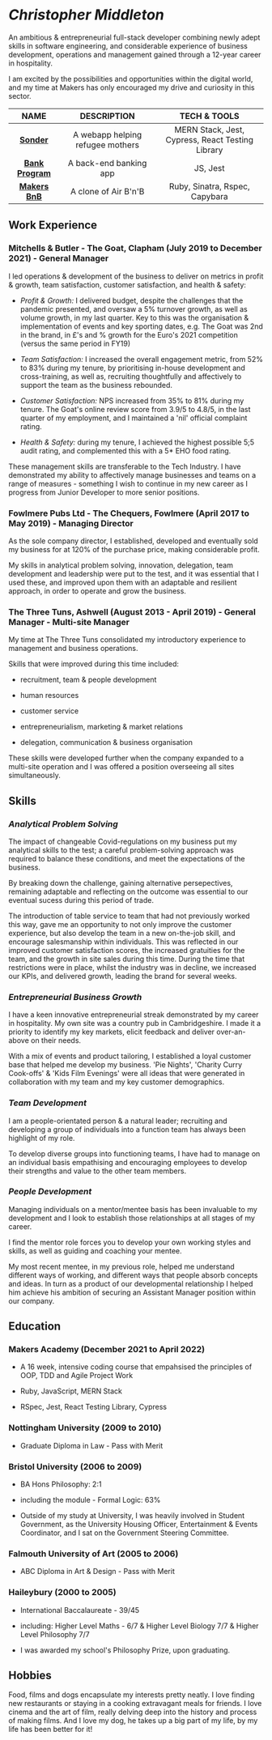 # ***Christopher Middleton***

 

An ambitious & entrepreneurial full-stack developer combining newly adept skills in software engineering, and considerable experience of business development, operations and management gained through a 12-year career in hospitality. 

I am excited by the possibilities and opportunities within the digital world, and my time at Makers has only encouraged my drive and curiosity in this sector.



| NAME           | DESCRIPTION        | TECH & TOOLS  | 
| :------------------: |:---------------------:| :---------------:| 
| [**Sonder**](https://github.com/CTJMID/Sonder)      | A webapp helping refugee mothers | MERN Stack, Jest, Cypress, React Testing Library | 
| [**Bank Program**](https://github.com/CTJMID/)      | A back-end banking app    | JS, Jest | 
| [**Makers BnB**](https://github.com/CTJMID/MakersBnB ) | A clone of Air B'n'B| Ruby, Sinatra, Rspec, Capybara|
 

## **Work Experience**


### **Mitchells & Butler - The Goat, Clapham (July 2019 to December 2021) - General Manager**

 

I led operations & development of the business to deliver on metrics in profit & growth, team satisfaction, customer satisfaction, and health & safety:

 

- *Profit & Growth:* I delivered budget, despite the challenges that the pandemic presented, and oversaw a 5% turnover growth, as well as volume growth, in my last quarter. Key to this was the organisation & implementation of events and key sporting dates, e.g. The Goat was 2nd in the brand, in £'s and % growth for the Euro's 2021 competition (versus the same period in FY19)

 

- *Team Satisfaction:* I increased the overall engagement metric, from 52% to 83% during my tenure, by prioritising in-house development and cross-training, as well as, recruiting thoughtfully and affectively to support the team as the business rebounded.

 

- *Customer Satisfaction:* NPS increased from 35% to 81% during my tenure. The Goat's online review score from 3.9/5 to 4.8/5, in the last quarter of my employment, and I maintained a 'nil' official complaint rating.

 

- *Health & Safety:* during my tenure, I achieved the highest possible 5;5 audit rating, and complemented this with a 5* EHO food rating.

 

These management skills are transferable to the Tech Industry. I have demonstrated my ability to affectively manage businesses and teams on a range of measures - something I wish to continue in my new career as I progress from Junior Developer to more senior positions.

 

### **Fowlmere Pubs Ltd - The Chequers, Fowlmere (April 2017 to May 2019) - Managing Director**

 

As the sole company director, I established, developed and eventually sold my business for at 120% of the purchase price, making considerable profit.

 

My skills in analytical problem solving, innovation, delegation, team development and leadership were put to the test, and it was essential that I used these, and improved upon them with an adaptable and resilient approach, in order to operate and grow the business.

 

### **The Three Tuns, Ashwell (August 2013 - April 2019) - General Manager - Multi-site Manager**

 
My time at The Three Tuns consolidated my introductory experience to management and business operations.

Skills that were improved during this time included:

- recruitment, team & people development

- human resources

- customer service

- entrepreneurialism, marketing & market relations

- delegation, communication & business organisation

 

These skills were developed further when the company expanded to a multi-site operation and I was offered a position overseeing all sites simultaneously.




## **Skills**


### *Analytical Problem Solving*


The impact of changeable Covid-regulations on my business put my analytical skills to the test; a careful problem-solving approach was required to balance these conditions, and meet the expectations of the business.

By  breaking down the challenge, gaining alternative persepectives, remaining adaptable and reflecting on the outcome was essential to our eventual sucess during this period of trade.

The introduction of table service to team that had not previously worked this way, gave me an opportunity to not only improve the customer experience, but also develop the team in a new on-the-job skill, and encourage salesmanship within individuals. This was reflected in our improved customer satisfaction scores, the increased gratuities for the team, and the growth in site sales during this time. During the time that restrictions were in place, whilst the industry was in decline, we increased our KPIs, and delivered growth, leading the brand for several weeks.


 

### *Entrepreneurial Business Growth*

I have a keen innovative entrepreneurial streak demonstrated by my career in hospitality. My own site was a country pub in Cambridgeshire. I made it a priority to identify my key markets, elicit feedback and deliver over-an-above on their needs.

With a mix of events and product tailoring, I established a loyal customer base that helped me develop my business. 'Pie Nights', 'Charity Curry Cook-offs' & 'Kids Film Evenings' were all ideas that were generated in collaboration with my team and my key customer demographics.

 

### *Team Development*

I am a people-orientated person & a natural leader; recruiting and developing a group of individuals into a function team has always been highlight of my role.

To develop diverse groups into functioning teams, I have had to manage on an individual basis empathising and encouraging employees to develop their strengths and value to the other team members.

 

### *People Development*

Managing individuals on a mentor/mentee basis has been invaluable to my development and I look to establish those relationships at all stages of my career.

I find the mentor role forces you to develop your own working styles and skills, as well as guiding and coaching your mentee.

My most recent mentee, in my previous role, helped me understand different ways of working, and different ways that people absorb concepts and ideas. In turn as a product of our developmental relationship I helped him achieve his ambition of securing an Assistant Manager position within our company.




## **Education**

 

### Makers Academy (December 2021 to April 2022)

- A 16 week, intensive coding course that empahsised the principles of OOP, TDD and Agile Project Work

- Ruby, JavaScript, MERN Stack

- RSpec, Jest, React Testing Library, Cypress

 

### Nottingham University (2009 to 2010)

 

- Graduate Diploma in Law - Pass with Merit

 

### Bristol University (2006 to 2009)

 

- BA Hons Philosophy: 2:1

- including the module - Formal Logic: 63%

- Outside of my study at University, I was heavily involved in Student Government, as the University Housing Officer, Entertainment & Events Coordinator, and I sat on the Government Steering Committee.

 

### Falmouth University of Art (2005 to 2006)

 

- ABC Diploma in Art & Design - Pass with Merit

 

### Haileybury (2000 to 2005)

 

- International Baccalaureate - 39/45

- including: Higher Level Maths - 6/7 & Higher Level Biology 7/7 & Higher Level Philosophy 7/7

- I was awarded my school's Philosophy Prize, upon graduating.




## Hobbies

 

Food, films and dogs encapsulate my interests pretty neatly. I love finding new restaurants or staying in a cooking extravagant meals for friends. I love cinema and the art of film, really delving deep into the history and process of making films. And I love my dog, he takes up a big part of my life, by my life has been better for it!

 
